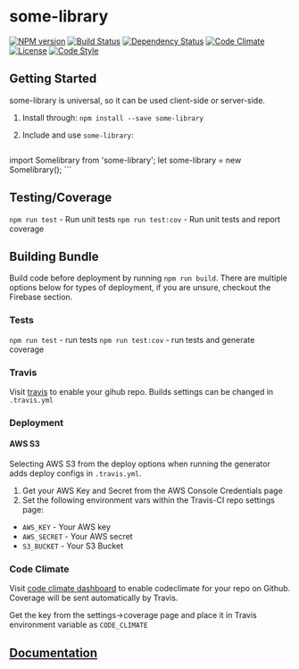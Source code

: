 # some-library

[![NPM version][npm-image]][npm-url]
[![Build Status][travis-image]][travis-url]
[![Dependency Status][daviddm-image]][daviddm-url]
[![Code Climate][climate-image]][climate-url]
[![License][license-image]][license-url]
[![Code Style][code-style-image]][code-style-url]

## Getting Started

some-library is universal, so it can be used client-side or server-side.

1. Install through: `npm install --save some-library`

2. Include and use `some-library`:

    ```javascript
  import Somelibrary from 'some-library';
  let some-library = new Somelibrary();
    ```
## Testing/Coverage

`npm run test` - Run unit tests
`npm run test:cov` - Run unit tests and report coverage

## Building Bundle

Build code before deployment by running `npm run build`. There are multiple options below for types of deployment, if you are unsure, checkout the Firebase section.



### Tests

`npm run test` - run tests
`npm run test:cov` - run tests and generate coverage


### Travis
Visit [travis](travis-ci.org) to enable your gihub repo. Builds settings can be changed in `.travis.yml`

### Deployment

#### AWS S3

Selecting AWS S3 from the deploy options when running the generator adds deploy configs in `.travis.yml`.

1. Get your AWS Key and Secret from the AWS Console Credentials page
2. Set the following environment vars within the Travis-CI repo settings page:
  * `AWS_KEY` - Your AWS key
  * `AWS_SECRET` - Your AWS secret
  * `S3_BUCKET` - Your S3 Bucket

### Code Climate

Visit [code climate dashboard](https://codeclimate.com/dashboard) to enable codeclimate for your repo on Github. Coverage will be sent automatically by Travis.

Get the key from the settings->coverage page and place it in Travis environment variable as `CODE_CLIMATE`


## [Documentation](https://kypertech.github.com/some-library)

[npm-image]: https://img.shields.io/npm/v/some-library.svg?style=flat-square
[npm-url]: https://npmjs.org/package/some-library
[travis-image]: https://img.shields.io/travis/kypertech/some-library/master.svg?style=flat-square
[travis-url]: https://travis-ci.org/kypertech/some-library
[daviddm-image]: https://img.shields.io/david/kypertech/some-library.svg?style=flat-square
[daviddm-url]: https://david-dm.org/kypertech/some-library
[climate-image]: https://img.shields.io/codeclimate/github/kypertech/some-library.svg?style=flat-square
[climate-url]: https://codeclimate.com/github/kypertech/some-library
[coverage-image]: https://img.shields.io/codeclimate/coverage/github/kypertech/some-library.svg?style=flat-square
[coverage-url]: https://codeclimate.com/github/kypertech/some-library 
[license-image]: https://img.shields.io/npm/l/some-library.svg?style=flat-square
[license-url]: https://github.com/kypertech/some-library/blob/master/LICENSE
[code-style-image]: https://img.shields.io/badge/code%20style-standard-brightgreen.svg?style=flat-square
[code-style-url]: http://standardjs.com/
